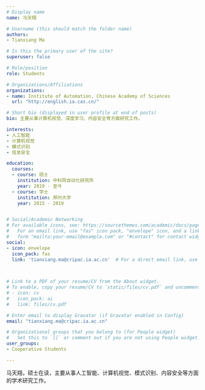 ```yaml
---
# Display name
name: 马天翔

# Username (this should match the folder name)
authors:
- Tianxiang Ma

# Is this the primary user of the site?
superuser: false

# Role/position
role: Students

# Organizations/Affiliations
organizations:
- name: Institute of Automation, Chinese Academy of Sciences
  url: "http://english.ia.cas.cn/"

# Short bio (displayed in user profile at end of posts)
bio: 主要从事计算机视觉、深度学习、内容安全等方面研究工作。

interests:
- 人工智能
- 计算机视觉
- 模式识别
- 信息安全

education:
  courses:
  - course: 硕士
    institution: 中科院自动化研究所
    year: 2019 - 至今
  - course: 学士
    institution: 郑州大学
    year: 2015 - 2019


# Social/Academic Networking
# For available icons, see: https://sourcethemes.com/academic/docs/page-builder/#icons
#   For an email link, use "fas" icon pack, "envelope" icon, and a link in the
#   form "mailto:your-email@example.com" or "#contact" for contact widget.
social:
- icon: envelope
  icon_pack: fas
  link: 'tianxiang.ma@cripac.ia.ac.cn'  # For a direct email link, use "mailto:test@example.org".

  

# Link to a PDF of your resume/CV from the About widget.
# To enable, copy your resume/CV to `static/files/cv.pdf` and uncomment the lines below.
# - icon: cv
#   icon_pack: ai
#   link: files/cv.pdf

# Enter email to display Gravatar (if Gravatar enabled in Config)
email: "tianxiang.ma@cripac.ia.ac.cn"

# Organizational groups that you belong to (for People widget)
#   Set this to `[]` or comment out if you are not using People widget.
user_groups:
- Cooperative Students

---
```


马天翔，硕士在读，主要从事人工智能、计算机视觉、模式识别、内容安全等方面的学术研究工作。
